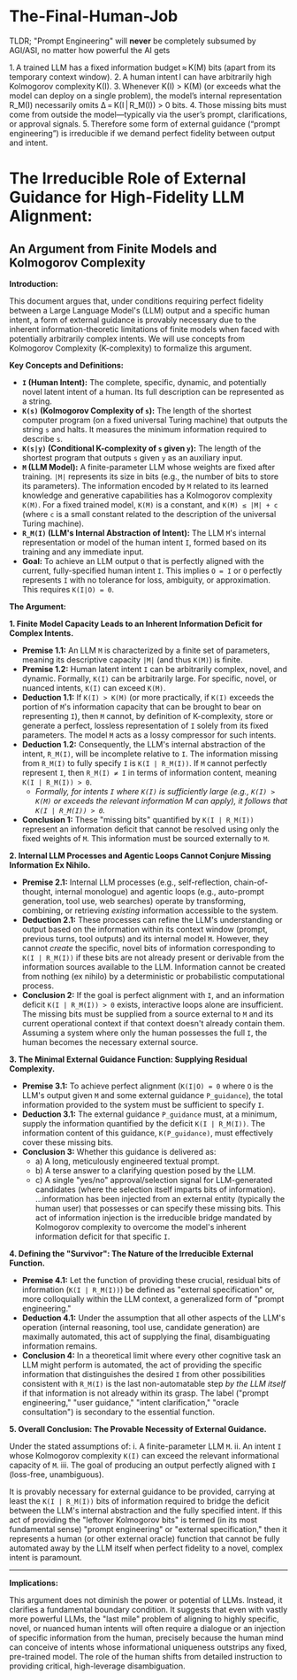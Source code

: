 # The-Final-Human-Job

TLDR; "Prompt Engineering" will **never** be completely subsumed by AGI/ASI, no matter how powerful the AI gets

1. A trained LLM has a fixed information budget ≈ K(M) bits (apart from its temporary context window).
2. A human intent I can have arbitrarily high Kolmogorov complexity K(I).
3. Whenever K(I) > K(M) (or exceeds what the model can deploy on a single problem), the model’s internal representation R_M(I) necessarily omits Δ = K(I | R_M(I)) > 0 bits.
4. Those missing bits must come from outside the model—typically via the user’s prompt, clarifications, or approval signals.
5. Therefore some form of external guidance (“prompt engineering”) is irreducible if we demand perfect fidelity between output and intent.

# The Irreducible Role of External Guidance for High-Fidelity LLM Alignment:
## An Argument from Finite Models and Kolmogorov Complexity

**Introduction:**

This document argues that, under conditions requiring perfect fidelity between a Large Language Model's (LLM) output and a specific human intent, a form of external guidance is provably necessary due to the inherent information-theoretic limitations of finite models when faced with potentially arbitrarily complex intents. We will use concepts from Kolmogorov Complexity (K-complexity) to formalize this argument.

**Key Concepts and Definitions:**

*   **`I` (Human Intent):** The complete, specific, dynamic, and potentially novel latent intent of a human. Its full description can be represented as a string.
*   **`K(s)` (Kolmogorov Complexity of `s`):** The length of the shortest computer program (on a fixed universal Turing machine) that outputs the string `s` and halts. It measures the minimum information required to describe `s`.
*   **`K(s|y)` (Conditional K-complexity of `s` given `y`):** The length of the shortest program that outputs `s` given `y` as an auxiliary input.
*   **`M` (LLM Model):** A finite-parameter LLM whose weights are fixed after training. `|M|` represents its size in bits (e.g., the number of bits to store its parameters). The information encoded by `M` related to its learned knowledge and generative capabilities has a Kolmogorov complexity `K(M)`. For a fixed trained model, `K(M)` is a constant, and `K(M) ≤ |M| + c` (where `c` is a small constant related to the description of the universal Turing machine).
*   **`R_M(I)` (LLM's Internal Abstraction of Intent):** The LLM `M`'s internal representation or model of the human intent `I`, formed based on its training and any immediate input.
*   **Goal:** To achieve an LLM output `O` that is perfectly aligned with the current, fully-specified human intent `I`. This implies `O = I` or `O` perfectly represents `I` with no tolerance for loss, ambiguity, or approximation. This requires `K(I|O) = 0`.

**The Argument:**

**1. Finite Model Capacity Leads to an Inherent Information Deficit for Complex Intents.**

*   **Premise 1.1:** An LLM `M` is characterized by a finite set of parameters, meaning its descriptive capacity `|M|` (and thus `K(M)`) is finite.
*   **Premise 1.2:** Human latent intent `I` can be arbitrarily complex, novel, and dynamic. Formally, `K(I)` can be arbitrarily large. For specific, novel, or nuanced intents, `K(I)` can exceed `K(M)`.
*   **Deduction 1.1:** If `K(I) > K(M)` (or more practically, if `K(I)` exceeds the portion of `M`'s information capacity that can be brought to bear on representing `I`), then `M` cannot, by definition of K-complexity, store or generate a perfect, lossless representation of `I` solely from its fixed parameters. The model `M` acts as a lossy compressor for such intents.
*   **Deduction 1.2:** Consequently, the LLM's internal abstraction of the intent, `R_M(I)`, will be incomplete relative to `I`. The information missing from `R_M(I)` to fully specify `I` is `K(I | R_M(I))`. If `M` cannot perfectly represent `I`, then `R_M(I) ≠ I` in terms of information content, meaning `K(I | R_M(I)) > 0`.
    *   *Formally, for intents `I` where `K(I)` is sufficiently large (e.g., `K(I) > K(M)` or exceeds the relevant information M can apply), it follows that `K(I | R_M(I)) > 0`.*
*   **Conclusion 1:** These "missing bits" quantified by `K(I | R_M(I))` represent an information deficit that cannot be resolved using only the fixed weights of `M`. This information must be sourced externally to `M`.

**2. Internal LLM Processes and Agentic Loops Cannot Conjure Missing Information Ex Nihilo.**

*   **Premise 2.1:** Internal LLM processes (e.g., self-reflection, chain-of-thought, internal monologue) and agentic loops (e.g., auto-prompt generation, tool use, web searches) operate by transforming, combining, or retrieving *existing* information accessible to the system.
*   **Deduction 2.1:** These processes can refine the LLM's understanding or output based on the information within its context window (prompt, previous turns, tool outputs) and its internal model `M`. However, they cannot *create* the specific, novel bits of information corresponding to `K(I | R_M(I))` if these bits are not already present or derivable from the information sources available to the LLM. Information cannot be created from nothing (ex nihilo) by a deterministic or probabilistic computational process.
*   **Conclusion 2:** If the goal is perfect alignment with `I`, and an information deficit `K(I | R_M(I)) > 0` exists, interactive loops alone are insufficient. The missing bits must be supplied from a source external to `M` and its current operational context if that context doesn't already contain them. Assuming a system where only the human possesses the full `I`, the human becomes the necessary external source.

**3. The Minimal External Guidance Function: Supplying Residual Complexity.**

*   **Premise 3.1:** To achieve perfect alignment (`K(I|O) = 0` where `O` is the LLM's output given `M` and some external guidance `P_guidance`), the total information provided to the system must be sufficient to specify `I`.
*   **Deduction 3.1:** The external guidance `P_guidance` must, at a minimum, supply the information quantified by the deficit `K(I | R_M(I))`. The information content of this guidance, `K(P_guidance)`, must effectively cover these missing bits.
*   **Conclusion 3:** Whether this guidance is delivered as:
    *   a) A long, meticulously engineered textual prompt.
    *   b) A terse answer to a clarifying question posed by the LLM.
    *   c) A single "yes/no" approval/selection signal for LLM-generated candidates (where the selection itself imparts bits of information).
    ...information has been injected from an external entity (typically the human user) that possesses or can specify these missing bits. This act of information injection is the irreducible bridge mandated by Kolmogorov complexity to overcome the model's inherent information deficit for that specific `I`.

**4. Defining the "Survivor": The Nature of the Irreducible External Function.**

*   **Premise 4.1:** Let the function of providing these crucial, residual bits of information (`K(I | R_M(I))`) be defined as "external specification" or, more colloquially within the LLM context, a generalized form of "prompt engineering."
*   **Deduction 4.1:** Under the assumption that all other aspects of the LLM's operation (internal reasoning, tool use, candidate generation) are maximally automated, this act of supplying the final, disambiguating information remains.
*   **Conclusion 4:** In a theoretical limit where every other cognitive task an LLM might perform is automated, the act of providing the specific information that distinguishes the desired `I` from other possibilities consistent with `R_M(I)` is the last non-automatable step *by the LLM itself* if that information is not already within its grasp. The label ("prompt engineering," "user guidance," "intent clarification," "oracle consultation") is secondary to the essential function.

**5. Overall Conclusion: The Provable Necessity of External Guidance.**

Under the stated assumptions of:
    i.  A finite-parameter LLM `M`.
    ii. An intent `I` whose Kolmogorov complexity `K(I)` can exceed the relevant informational capacity of `M`.
    iii. The goal of producing an output perfectly aligned with `I` (loss-free, unambiguous).

It is provably necessary for external guidance to be provided, carrying at least the `K(I | R_M(I))` bits of information required to bridge the deficit between the LLM's internal abstraction and the fully specified intent. If this act of providing the "leftover Kolmogorov bits" is termed (in its most fundamental sense) "prompt engineering" or "external specification," then it represents a human (or other external oracle) function that cannot be fully automated away by the LLM itself when perfect fidelity to a novel, complex intent is paramount.

---
**Implications:**

This argument does not diminish the power or potential of LLMs. Instead, it clarifies a fundamental boundary condition. It suggests that even with vastly more powerful LLMs, the "last mile" problem of aligning to highly specific, novel, or nuanced human intents will often require a dialogue or an injection of specific information from the human, precisely because the human mind can conceive of intents whose informational uniqueness outstrips any fixed, pre-trained model. The role of the human shifts from detailed instruction to providing critical, high-leverage disambiguation.
